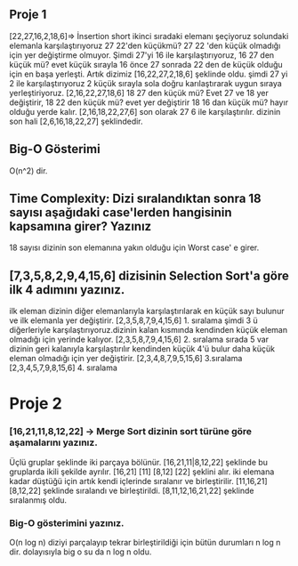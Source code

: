 ## Proje 1
[22,27,16,2,18,6]=> İnsertion short
ikinci sıradaki elemanı şeçiyoruz solundaki elemanla karşılaştırıyoruz 27 22'den küçükmü? 
27 22 'den küçük olmadığı için yer değiştirme olmuyor. Şimdi 27'yi 16 ile karşılaştırıyoruz, 16 27 den küçük mü?
evet küçük sırayla 16 önce 27 sonrada 22 den de küçük olduğu için en başa yerleşti. Artık dizimiz [16,22,27,2,18,6] şeklinde oldu. 
şimdi 27 yi 2 ile karşılaştırıyoruz 2 küçük sırayla sola doğru karılaştırarak uygun sıraya yerleştiriyoruz.
 [2,16,22,27,18,6] 18 27 den küçük mü? Evet 27 ve 18 yer değiştirir, 18 22 den küçük mü? evet yer değiştirir 18 16 dan küçük mü? hayır olduğu yerde kalır.
[2,16,18,22,27,6] son olarak 27 6 ile karşılaştırılır. dizinin son hali [2,6,16,18,22,27] şeklindedir.

## Big-O Gösterimi
O(n^2) dir.
## Time Complexity: Dizi sıralandıktan sonra 18 sayısı aşağıdaki case'lerden hangisinin kapsamına girer? Yazınız
18 sayısı dizinin son elemanına yakın olduğu için Worst case' e girer.
## [7,3,5,8,2,9,4,15,6] dizisinin Selection Sort'a göre ilk 4 adımını yazınız.
ilk eleman dizinin diğer elemanlarıyla karşılaştırılarak en küçük sayı bulunur ve ilk elemanla yer değiştirir.
[2,3,5,8,7,9,4,15,6] 1. sıralama
şimdi 3 ü diğerleriyle karşılaştırıyoruz.dizinin kalan kısmında kendinden küçük eleman olmadığı için yerinde kalıyor.
[2,3,5,8,7,9,4,15,6] 2. sıralama
sırada 5 var dizinin geri kalanıyla karşılaştırılır kendinden küçük 4'ü bulur daha küçük eleman olmadığı için yer değiştirir.
[2,3,4,8,7,9,5,15,6] 3.sıralama
[2,3,4,5,7,9,8,15,6] 4. sıralama



# Proje 2
### [16,21,11,8,12,22] -> Merge Sort dizinin sort türüne göre aşamalarını yazınız.
Üçlü gruplar şeklinde iki parçaya bölünür.
[16,21,11|8,12,22] şeklinde
bu gruplarda ikili şekilde ayrılır.
[16,21] [11] [8,12] [22] şeklini alır.
iki elemana kadar düştüğü için artık kendi içlerinde sıralanır ve birleştirilir.
[11,16,21] [8,12,22] şeklinde sıralandı ve birleştirildi.
[8,11,12,16,21,22] şeklinde sıralanmış oldu.
### Big-O gösterimini yazınız.
O(n log n) diziyi parçalayıp tekrar birleştirildiği için bütün durumları n log n dir. dolayısıyla big o su da n log n oldu.
